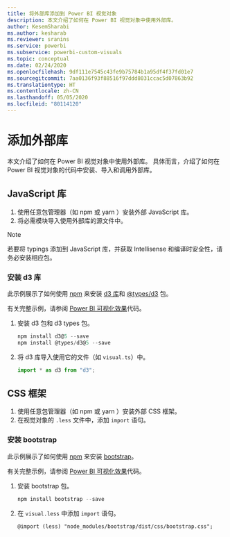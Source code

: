 ```yaml
---
title: 将外部库添加到 Power BI 视觉对象
description: 本文介绍了如何在 Power BI 视觉对象中使用外部库。
author: KesemSharabi
ms.author: kesharab
ms.reviewer: sranins
ms.service: powerbi
ms.subservice: powerbi-custom-visuals
ms.topic: conceptual
ms.date: 02/24/2020
ms.openlocfilehash: 9df111e7545c43fe9b75784b1a95df4f37fd01e7
ms.sourcegitcommit: 7aa0136f93f88516f97ddd8031ccac5d07863b92
ms.translationtype: HT
ms.contentlocale: zh-CN
ms.lasthandoff: 05/05/2020
ms.locfileid: "80114120"
---
```

# <a name="adding-external-libraries"></a>添加外部库

本文介绍了如何在 Power BI 视觉对象中使用外部库。 具体而言，介绍了如何在 Power BI 视觉对象的代码中安装、导入和调用外部库。

## <a name="javascript-libraries"></a>JavaScript 库

1. 使用任意包管理器（如 npm  或 yarn  ）安装外部 JavaScript 库。
2. 将必需模块导入使用外部库的源文件中。

>[!NOTE]
>若要将 typings 添加到 JavaScript 库，并获取 Intellisense 和编译时安全性，请务必安装相应包。

### <a name="installing-the-d3-library"></a>安装 d3 库

此示例展示了如何使用 [npm](https://www.npmjs.com/) 来安装 [d3 库](https://www.npmjs.com/package/d3)和 [@types/d3](https://www.npmjs.com/package/@types/d3) 包。

有关完整示例，请参阅 [Power BI 可视化效果](https://github.com/microsoft/powerbi-visuals-gantt/blob/master/src/gantt.ts#L29)代码。

1. 安装 d3  包和 d3 types  包。

    ```powershell
    npm install d3@5 --save
    npm install @types/d3@5 --save
    ```

2. 将 d3  库导入使用它的文件（如 `visual.ts`）中。

    ```typescript
    import * as d3 from "d3";
    ```

## <a name="css-framework"></a>CSS 框架

1. 使用任意包管理器（如 npm  或 yarn  ）安装外部 CSS 框架。
2. 在视觉对象的 `.less` 文件中，添加 `import` 语句。

### <a name="installing-bootstrap"></a>安装 bootstrap

此示例展示了如何使用 [npm](https://www.npmjs.com/) 来安装 [bootstrap](https://www.npmjs.com/package/bootstrap)。

有关完整示例，请参阅 [Power BI 可视化效果](https://github.com/Microsoft/powerbi-visuals-sankey/blob/c8200da56913cd8b253be949a35fad0f4472b6de/style/visual.less#L32)代码。

1. 安装 bootstrap  包。

    ```powershell
    npm install bootstrap --save
    ```

2. 在 `visual.less` 中添加 `import` 语句。

    ```less
    @import (less) "node_modules/bootstrap/dist/css/bootstrap.css";
    ```
